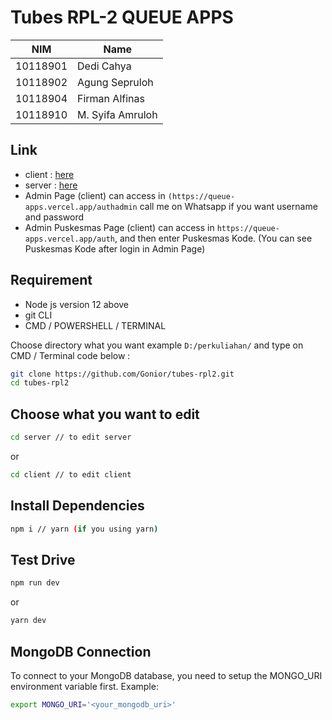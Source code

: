 # Tubes RPL-2 QUEUE APPS

| NIM      | Name             |
| -------- | ---------------- |
| 10118901 | Dedi Cahya       |
| 10118902 | Agung Sepruloh   |
| 10118904 | Firman Alfinas   |
| 10118910 | M. Syifa Amruloh |

## Link
- client : [here](https://queue-apps.vercel.app)
- server : [here](https://api-queue-apps.herokuapp.com)
- Admin Page (client) can access in `(https://queue-apps.vercel.app/authadmin` call me on Whatsapp if you want username and password
- Admin Puskesmas Page (client) can access in `https://queue-apps.vercel.app/auth`, and then enter Puskesmas Kode. (You can see Puskesmas Kode after login in Admin Page)
## Requirement

- Node js version 12 above
- git CLI
- CMD / POWERSHELL / TERMINAL

Choose directory what you want example `D:/perkuliahan/` and type on CMD / Terminal code below :

```bash
git clone https://github.com/Gonior/tubes-rpl2.git
cd tubes-rpl2
```

## Choose what you want to edit

```bash
cd server // to edit server
```

or

```bash
cd client // to edit client
```

## Install Dependencies

```bash
npm i // yarn (if you using yarn)
```

## Test Drive

```bash
npm run dev
```

or

```bash
yarn dev
```

## MongoDB Connection

To connect to your MongoDB database, you need to setup the MONGO_URI environment variable first.
Example:

```bash
export MONGO_URI='<your_mongodb_uri>'
```
